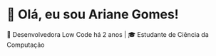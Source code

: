 # 👋 Olá, eu sou Ariane Gomes!

🌱 Desenvolvedora Low Code há 2 anos | 🎓 Estudante de Ciência da Computação
